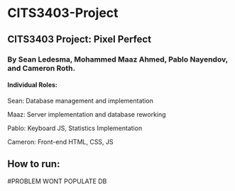 # CITS3403-Project

## CITS3403 Project: Pixel Perfect

### By Sean Ledesma, Mohammed Maaz Ahmed, Pablo Nayendov, and Cameron Roth.

#### Individual Roles:

Sean: Database management and implementation

Maaz: Server implementation and database reworking

Pablo: Keyboard JS, Statistics Implementation

Cameron: Front-end HTML, CSS, JS

## How to run:





#PROBLEM
WONT POPULATE DB